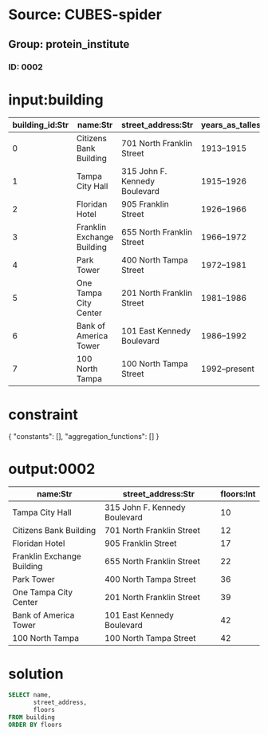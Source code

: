 # Source: CUBES-spider
## Group: protein_institute
### ID: 0002

# input:building

| building_id:Str | name:Str | street_address:Str | years_as_tallest:Str | height_feet:Int | floors:Int |
|---|---|---|---|---|---|
| 0 | Citizens Bank Building | 701 North Franklin Street | 1913–1915 | 145 | 12 |
| 1 | Tampa City Hall | 315 John F. Kennedy Boulevard | 1915–1926 | 160 | 10 |
| 2 | Floridan Hotel | 905 Franklin Street | 1926–1966 | 204 | 17 |
| 3 | Franklin Exchange Building | 655 North Franklin Street | 1966–1972 | 280 | 22 |
| 4 | Park Tower | 400 North Tampa Street | 1972–1981 | 458 | 36 |
| 5 | One Tampa City Center | 201 North Franklin Street | 1981–1986 | 537 | 39 |
| 6 | Bank of America Tower | 101 East Kennedy Boulevard | 1986–1992 | 577 | 42 |
| 7 | 100 North Tampa | 100 North Tampa Street | 1992–present | 579 | 42 |

# constraint

{
  "constants": [],
  "aggregation_functions": []
}

# output:0002

| name:Str | street_address:Str | floors:Int |
|---|---|---|
| Tampa City Hall | 315 John F. Kennedy Boulevard | 10 |
| Citizens Bank Building | 701 North Franklin Street | 12 |
| Floridan Hotel | 905 Franklin Street | 17 |
| Franklin Exchange Building | 655 North Franklin Street | 22 |
| Park Tower | 400 North Tampa Street | 36 |
| One Tampa City Center | 201 North Franklin Street | 39 |
| Bank of America Tower | 101 East Kennedy Boulevard | 42 |
| 100 North Tampa | 100 North Tampa Street | 42 |

# solution

```sql
SELECT name,
       street_address,
       floors
FROM building
ORDER BY floors
```
